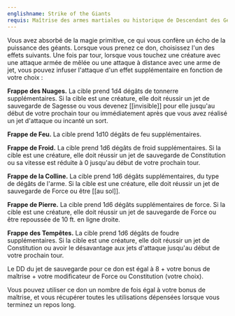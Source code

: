 ```yaml
---
englishname: Strike of the Giants
requis: Maîtrise des armes martiales ou historique de Descendant des Géants
---
```

Vous avez absorbé de la magie primitive, ce qui vous confère un écho de la puissance des géants. Lorsque vous prenez ce don, choisissez l'un des effets suivants. Une fois par tour, lorsque vous touchez une créature avec une attaque armée de mêlée ou une attaque à distance avec une arme de jet, vous pouvez infuser l'attaque d'un effet supplémentaire en fonction de votre choix : 

**Frappe des Nuages.** La cible prend 1d4 dégâts de tonnerre supplémentaires. Si la cible est une créature, elle doit réussir un jet de sauvegarde de Sagesse ou vous devenez [[invisible]] pour elle jusqu'au début de votre prochain tour ou immédiatement après que vous avez réalisé un jet d'attaque ou incanté un sort.

**Frappe de Feu.** La cible prend 1d10 dégâts de feu supplémentaires.

**Frappe de Froid.** La cible prend 1d6 dégâts de froid supplémentaires. Si la cible est une créature, elle doit réussir un jet de sauvegarde de Constitution ou sa vitesse est réduite à 0 jusqu'au début de votre prochain tour.

**Frappe de la Colline.** La cible prend 1d6 dégâts supplémentaires, du type de dégâts de l'arme. Si la cible est une créature, elle doit réussir un jet de sauvegarde de Force ou être [[au sol]].

**Frappe de Pierre.** La cible prend 1d6 dégâts supplémentaires de force. Si la cible est une créature, elle doit réussir un jet de sauvegarde de Force ou être repoussée de 10 ft. en ligne droite.

**Frappe des Tempêtes.** La cible prend 1d6 dégâts de foudre supplémentaires. Si la cible est une créature, elle doit réussir un jet de Constitution ou avoir le désavantage aux jets d'attaque jusqu'au début de votre prochain tour.

Le DD du jet de sauvegarde pour ce don est égal à 8 + votre bonus de maîtrise + votre modificateur de Force ou Constitution (votre choix).

Vous pouvez utiliser ce don un nombre de fois égal à votre bonus de maîtrise, et vous récupérer toutes les utilisations dépensées lorsque vous terminez un repos long.
